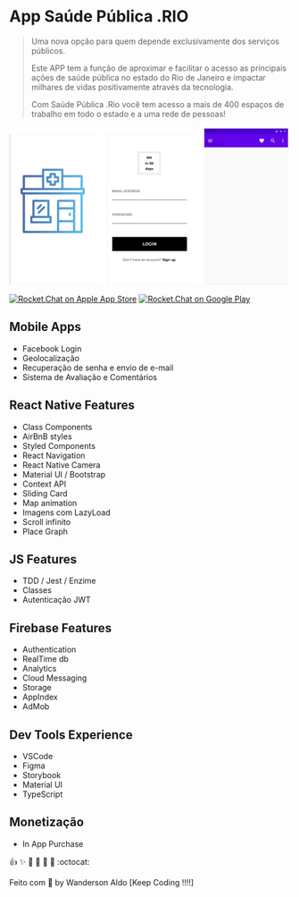 # App Saúde Pública .RIO
>
> Uma nova opção para quem depende exclusivamente dos serviços públicos.
>
> Este APP tem a função de aproximar e facilitar o acesso as principais ações de saúde pública no estado do Rio de Janeiro e impactar milhares de vidas positivamente através da tecnologia.
>
> Com Saúde Pública .Rio você tem acesso a mais de 400 espaços de trabalho em todo o estado e a uma rede de pessoas!

![App Demo](/src/assets/app_rio-saude.jpeg "App Demo")

[![Rocket.Chat on Apple App Store](https://user-images.githubusercontent.com/551004/29770691-a2082ff4-8bc6-11e7-89a6-964cd405ea8e.png)](https://itunes.apple.com/us/app/rocket-chat/id1148741252?mt=8)
[![Rocket.Chat on Google Play](https://user-images.githubusercontent.com/551004/29770692-a20975c6-8bc6-11e7-8ab0-1cde275496e0.png)](https://play.google.com/store/apps/details?id=chat.rocket.android)  

## Mobile Apps

+ Facebook Login
+ Geolocalização
+ Recuperação de senha e envio de e-mail
+ Sistema de Avaliação e Comentários

## React Native Features

+ Class Components
+ AirBnB styles
+ Styled Components
+ React Navigation
+ React Native Camera
+ Material UI / Bootstrap
+ Context API
+ Sliding Card
+ Map animation
+ Imagens com LazyLoad
+ Scroll infinito
+ Place Graph

## JS Features

+ TDD / Jest / Enzime
+ Classes
+ Autenticação JWT

## Firebase Features

+ Authentication
+ RealTime db
+ Analytics
+ Cloud Messaging
+ Storage
+ AppIndex
+ AdMob

## Dev Tools Experience

+ VSCode
+ Figma
+ Storybook
+ Material UI
+ TypeScript

## Monetização

+ In App Purchase

:+1: :sparkles: :camel: :tada: :rocket: :metal: :octocat:

Feito com 💖 by Wanderson Aldo [Keep Coding !!!!]
